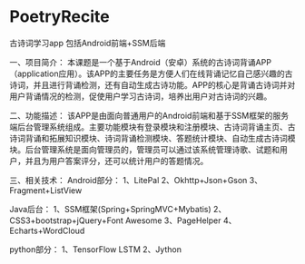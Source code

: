 # PoetryRecite
古诗词学习app 包括Android前端+SSM后端

一、项目简介：
  本课题是一个基于Android（安卓）系统的古诗词背诵APP（application应用）。该APP的主要任务是方便人们在线背诵记忆自己感兴趣的古诗词，并且进行背诵检测，还有自动生成古诗功能。APP的核心是背诵古诗词并对用户背诵情况的检测，促使用户学习古诗词，培养出用户对古诗词的兴趣。

二、功能描述：
  该APP是由面向普通用户的Android前端和基于SSM框架的服务端后台管理系统组成。主要功能模块有登录模块和注册模块、古诗词背诵主页、古诗词背诵和拓展知识模块、诗词背诵检测模块、答题统计模块、自动生成古诗词模块。后台管理系统是面向管理员的，管理员可以通过该系统管理诗歌、试题和用户，并且为用户答案评分，还可以统计用户的答题情况。

三、相关技术：
Android部分：
1、LitePal
2、Okhttp+Json+Gson
3、Fragment+ListView

Java后台：
1、SSM框架(Spring+SpringMVC+Mybatis)
2、CSS3+bootstrap+jQuery+Font Awesome
3、PageHelper
4、Echarts+WordCloud

python部分：
1、TensorFlow   LSTM
2、Jython


